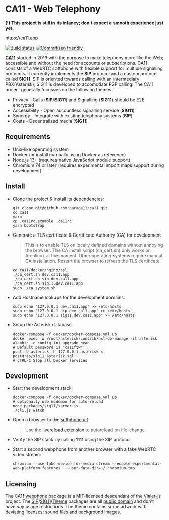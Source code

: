 # CA11 - Web Telephony

**(!) This project is still in its infancy; don't expect a smooth experience just yet.**

<https://ca11.app>

[![Build status](https://github.com/garage11/ca11/workflows/test/badge.svg)](https://github.com/garage11/ca11/actions?query=workflow%3Atest)
[![Commitizen friendly](https://img.shields.io/badge/commitizen-friendly-brightgreen.svg)](http://commitizen.github.io/cz-cli/)

**[CA11](https://github.com/garage11/ca11)** started in 2019 with the
purpose to make telephony more like the Web; accessible and without the
need for accounts or subscriptions. CA11 consists of a WebRTC softphone
with flexible support for multiple signalling protocols. It currently
implements the **SIP** protocol and a custom protocol called **SIG11**.
SIP is oriented towards calling with an intermediary PBX(Asterisk);
SIG11 is developed to accomodate P2P calling. The CA11 project generally
focusses on the following themes:

- Privacy - Calls (**SIP**/**SIG11**) and Signalling (**SIG11**) should be E2E encrypted
- Accessibility - Open accountless signalling service (**SIG11**)
- Synergy - Integrate with existing telephony systems (**SIP**)
- Costs - Decentralized media (**SIG11**)

## Requirements

- Unix-like operating system
- Docker (or install manually using Docker as reference)
- Node.js 13+ (requires native JavaScript module support)
- Chromium 74 or later (requires experimental import maps support during development)

## Install

- Clone the project & install its dependencies:

      git clone git@github.com:garage11/ca11.git
      cd ca11
      yarn
      cp .ca11rc.example .ca11rc
      yarn bootstrap

- Generate a TLS certificate & Certificate Authority (CA) for development

  > This is to enable TLS on locally defined domains without annoying the browser.
  > The CA install script (ca_cert.sh) only works on Archlinux at the moment.
  > Other operating systems require manual CA installation. Restart the browser
  > to refresh the TLS certificate.

      cd ca11/docker/nginx/ssl
      ./ca_cert.sh dev.ca11.app
      ./ca_cert.sh sip.dev.ca11.app
      ./ca_cert.sh sig11.dev.ca11.app
      sudo ./ca_system.sh

- Add Hostname lookups for the development domains:

      sudo echo "127.0.0.1 dev.ca11.app" >> /etc/hosts
      sudo echo "127.0.0.1 sip.dev.ca11.app" >> /etc/hosts
      sudo echo "127.0.0.1 sig11.dev.ca11.app" >> /etc/hosts

- Setup the Asterisk database

      docker-compose -f docker/docker-compose.yml up
      docker exec -w /root/asterisk/contrib/ast-db-manage -it asterisk alembic -c config.ini upgrade head
      # Default password is "ca11ftw"
      psql -U asterisk -h 127.0.0.1 asterisk < postgres/sig11_asterisk.sql
      # CTRL-C Stop all Docker services

## Development

- Start the development stack

      docker-compose -f docker/docker-compose.yml up
      # optionally use nodemon for auto-reload
      node packages/sig11/server.js
      ./cli.js watch

- Open a browser to the [softphone url](https://dev.ca11.app)

  > Use the [livereload extension](https://chrome.google.com/webstore/detail/livereload/jnihajbhpnppcggbcgedagnkighmdlei) to autoreload on file-change.
- Verify the SIP stack by calling **1111** using the SIP protocol
- Start a second webphone from another browser with a fake WebRTC video stream:

      chromium --use-fake-device-for-media-stream --enable-experimental-web-platform-features  --user-data-dir=~/.chromium-tmp

## Licensing

The CA11 [webphone](/packages/webphone/LICENSE) package is a MIT-licensed descendant
of the [Vialer-js](https://github.com/vialer/vialer-js) project. The [SIP](https://github.com/garage11/ca11/blob/master/packages/sip/LICENSE)/[SIG11](https://github.com/garage11/ca11/blob/master/packages/sig11/LICENSE)/[Theme](https://github.com/garage11/ca11/blob/master/packages/webphone-theme/LICENSE) packages are all [public domain](https://unlicense.org/)
and don't have *any* usage restrictions. The theme contains some artwork with deviating licenses; [sound files](https://github.com/garage11/ca11/blob/master/packages/webphone-theme/audio/LICENSE) and [background images](https://github.com/garage11/ca11/blob/master/packages/webphone-theme/img/LICENSE).
